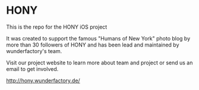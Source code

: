# HONY

This is the repo for the HONY iOS project

It was created to support the famous "Humans of New York" photo blog by more than 30 followers of HONY and has been lead and maintained by wunderfactory's team.

Visit our project website to learn more about team and project or send us an email to get involved.

http://hony.wunderfactory.de/
